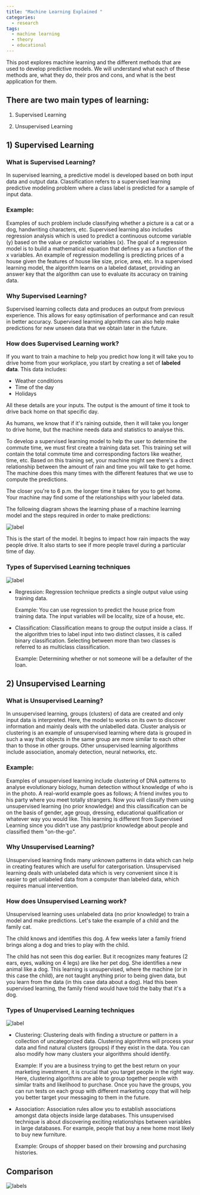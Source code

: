 ```yaml
---
title: "Machine Learning Explained "
categories:
  - research
tags:
  - machine learning
  - theory
  - educational
---
```


This post explores machine learning and the different methods that are used to develop predictive models. We will understand what each of these methods are, what they do, their pros and cons, and what is the best application for them. 

## There are two main types of learning:

1) Supervised Learning

2) Unsupervised Learning


## 1) Supervised Learning 

### What is Supervised Learning?

In supervised learning, a predictive model is developed based on both input data and output data. Classification refers to a supervised learning predictive modeling problem where a class label is predicted for a sample of input data. 

### Example:

Examples of such problem include classifying whether a picture is a cat or a dog, handwriting characters, etc. Supervised learning also includes regression analysis which is used to predict a continuous outcome variable (y) based on the value or predictor variables (x). The goal of a regression model is to build a mathematical equation that defines y as a function of the x variables. An example of regression modelling is predicting prices of a house given the features of house like size, price, area, etc. In a supervised learning model, the algorithm learns on a labeled dataset, providing an answer key that the algorithm can use to evaluate its accuracy on training data.

### Why Supervised Learning?

Supervised learning collects data and produces an output from previous experience. This allows for easy optimisation of performance and can result in better accuracy. Supervised learning algorithms can also help make predictions for new unseen data that we obtain later in the future.

### How does Supervised Learning work?

If you want to train a machine to help you predict how long it will take you to drive home from your workplace, you start by creating a set of **labeled data**. This data includes:

- Weather conditions
- Time of the day
- Holidays

All these details are your inputs. The output is the amount of time it took to drive back home on that specific day.

As humans, we know that if it's raining outside, then it will take you longer to drive home, but the machine needs data and statistics to analyse this.

To develop a supervised learning model to help the user to determine the commute time, we must first create a training data set. This training set will contain the total commute time and corresponding factors like weather, time, etc. Based on this training set, your machine might see there's a direct relationship between the amount of rain and time you will take to get home. The machine does this many times with the different features that we use to compute the predictions. 

The closer you're to 6 p.m. the longer time it takes for you to get home. Your machine may find some of the relationships with your labeled data.

The following diagram shows the learning phase of a machine learning model and the steps required in order to make predictions:

![label](https://i.imgur.com/dCXdMkl.png)

This is the start of the model. It begins to impact how rain impacts the way people drive. It also starts to see if more people travel during a particular time of day.

### Types of Supervised Learning techniques
![label](https://i.imgur.com/nwv4EHC.png)

- Regression: Regression technique predicts a single output value using training data. 
  
  Example: You can use regression to predict the house price from training data. The input variables will be locality, size of a house, etc.

- Classification: Classification means to group the output inside a class. If the algorithm tries to label input into two distinct classes, it is called binary classification. Selecting between more than two classes is referred to as multiclass classification.
  
  Example: Determining whether or not someone will be a defaulter of the loan.


## 2) Unsupervised Learning

### What is Unsupervised Learning?

In unsupervised learning, groups (clusters) of data are created and only input data is interpreted. Here, the model to works on its own to discover information and mainly deals with the unlabelled data. Cluster analysis or clustering is an example of unsupervised learning where data is grouped in such a way that objects in the same group are more similar to each other than to those in other groups. Other unsupervised learning algorithms include association, anomaly detection, neural networks, etc. 

### Example:

Examples of unsupervised learning include clustering of DNA patterns to analyse evolutionary biology, human detection without knowledge of who is in the photo. A real-world example goes as follows; A friend invites you to his party where you meet totally strangers. Now you will classify them using unsupervised learning (no prior knowledge) and this classification can be on the basis of gender, age group, dressing, educational qualification or whatever way you would like. This learning is different from Supervised Learning since you didn't use any past/prior knowledge about people and classified them "on-the-go".

### Why Unsupervised Learning?

Unsupervised learning finds many unknown patterns in data which can help in creating features which are useful for catergorisation. Unsupervised learning deals with unlabeled data which is very convenient since it is easier to get unlabeled data from a computer than labeled data, which requires manual intervention. 

### How does Unsupervised Learning work?

Unsupervised learning uses unlabeled data (no prior knowledge) to train a model and make predictions. Let's take the example of a child and the family cat. 

The child knows and identifies this dog. A few weeks later a family friend brings along a dog and tries to play with the child. 

The child has not seen this dog earlier. But it recognizes many features (2 ears, eyes, walking on 4 legs) are like her pet dog. She identifies a new animal like a dog. This learning is unsupervised, where the machine (or in this case the child), are not taught anything prior to being given data, but you learn from the data (in this case data about a dog). Had this been supervised learning, the family friend would have told the baby that it's a dog.

### Types of Unupervised Learning techniques
![label](https://i.imgur.com/99AtPGb.png)

- Clustering: Clustering deals with finding a structure or pattern in a collection of uncategorized data. Clustering algorithms will process your data and find natural clusters (groups) if they exist in the data. You can also modify how many clusters your algorithms should identify.

  Example: If you are a business trying to get the best return on your marketing investment, it is crucial that you target people in the right way. Here, clustering algorithms are able to group together people with similar traits and likelihood to purchase. Once you have the groups, you can run tests on each group with different marketing copy that will help you better target your messaging to them in the future.

- Association: Association rules allow you to establish associations amongst data objects inside large databases. This unsupervised technique is about discovering exciting relationships between variables in large databases. For example, people that buy a new home most likely to buy new furniture.

  Example: Groups of shopper based on their browsing and purchasing histories.

## Comparison

![labels](https://i.imgur.com/JAqrARe.png)
